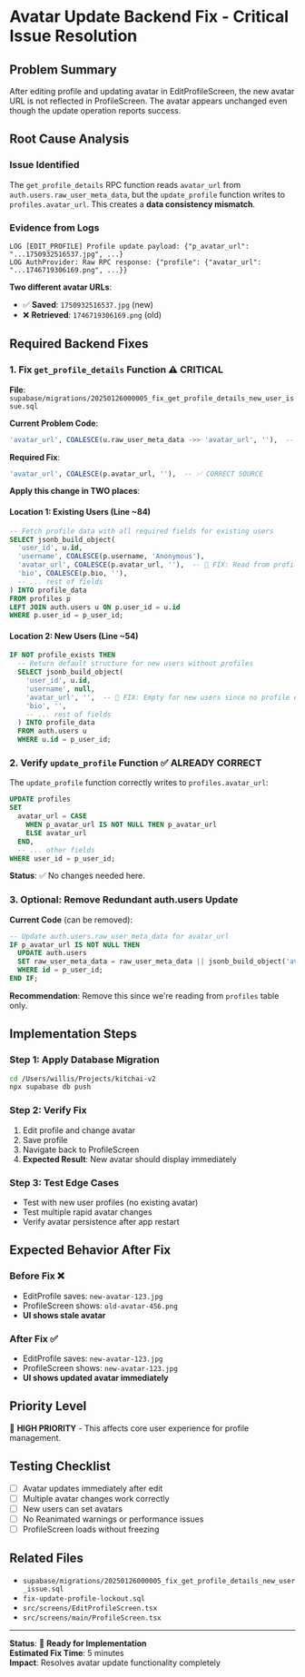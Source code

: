 # Avatar Update Backend Fix - Critical Issue Resolution

## Problem Summary
After editing profile and updating avatar in EditProfileScreen, the new avatar URL is not reflected in ProfileScreen. The avatar appears unchanged even though the update operation reports success.

## Root Cause Analysis

### Issue Identified
The `get_profile_details` RPC function reads `avatar_url` from `auth.users.raw_user_meta_data`, but the `update_profile` function writes to `profiles.avatar_url`. This creates a **data consistency mismatch**.

### Evidence from Logs
```
LOG [EDIT_PROFILE] Profile update payload: {"p_avatar_url": "...1750932516537.jpg", ...}
LOG AuthProvider: Raw RPC response: {"profile": {"avatar_url": "...1746719306169.png", ...}}
```

**Two different avatar URLs**: 
- ✅ **Saved**: `1750932516537.jpg` (new)
- ❌ **Retrieved**: `1746719306169.png` (old)

## Required Backend Fixes

### 1. Fix `get_profile_details` Function ⚠️ **CRITICAL**

**File**: `supabase/migrations/20250126000005_fix_get_profile_details_new_user_issue.sql`

**Current Problem Code**:
```sql
'avatar_url', COALESCE(u.raw_user_meta_data ->> 'avatar_url', ''),  -- ❌ WRONG SOURCE
```

**Required Fix**:
```sql
'avatar_url', COALESCE(p.avatar_url, ''),  -- ✅ CORRECT SOURCE
```

**Apply this change in TWO places**:

#### Location 1: Existing Users (Line ~84)
```sql
-- Fetch profile data with all required fields for existing users
SELECT jsonb_build_object(
  'user_id', u.id,
  'username', COALESCE(p.username, 'Anonymous'),
  'avatar_url', COALESCE(p.avatar_url, ''),  -- 🔧 FIX: Read from profiles table
  'bio', COALESCE(p.bio, ''),
  -- ... rest of fields
) INTO profile_data
FROM profiles p
LEFT JOIN auth.users u ON p.user_id = u.id
WHERE p.user_id = p_user_id;
```

#### Location 2: New Users (Line ~54)
```sql
IF NOT profile_exists THEN
  -- Return default structure for new users without profiles
  SELECT jsonb_build_object(
    'user_id', u.id,
    'username', null,
    'avatar_url', '',  -- 🔧 FIX: Empty for new users since no profile exists yet
    'bio', '',
    -- ... rest of fields
  ) INTO profile_data
  FROM auth.users u
  WHERE u.id = p_user_id;
```

### 2. Verify `update_profile` Function ✅ **ALREADY CORRECT**

The `update_profile` function correctly writes to `profiles.avatar_url`:

```sql
UPDATE profiles 
SET 
  avatar_url = CASE 
    WHEN p_avatar_url IS NOT NULL THEN p_avatar_url 
    ELSE avatar_url 
  END,
  -- ... other fields
WHERE user_id = p_user_id;
```

**Status**: ✅ No changes needed here.

### 3. Optional: Remove Redundant auth.users Update

**Current Code** (can be removed):
```sql
-- Update auth.users.raw_user_meta_data for avatar_url
IF p_avatar_url IS NOT NULL THEN
  UPDATE auth.users
  SET raw_user_meta_data = raw_user_meta_data || jsonb_build_object('avatar_url', p_avatar_url)
  WHERE id = p_user_id;
END IF;
```

**Recommendation**: Remove this since we're reading from `profiles` table only.

## Implementation Steps

### Step 1: Apply Database Migration
```bash
cd /Users/willis/Projects/kitchai-v2
npx supabase db push
```

### Step 2: Verify Fix
1. Edit profile and change avatar
2. Save profile
3. Navigate back to ProfileScreen
4. **Expected Result**: New avatar should display immediately

### Step 3: Test Edge Cases
- Test with new user profiles (no existing avatar)
- Test multiple rapid avatar changes
- Verify avatar persistence after app restart

## Expected Behavior After Fix

### Before Fix ❌
- EditProfile saves: `new-avatar-123.jpg`
- ProfileScreen shows: `old-avatar-456.png`
- **UI shows stale avatar**

### After Fix ✅
- EditProfile saves: `new-avatar-123.jpg`
- ProfileScreen shows: `new-avatar-123.jpg`
- **UI shows updated avatar immediately**

## Priority Level
🚨 **HIGH PRIORITY** - This affects core user experience for profile management.

## Testing Checklist
- [ ] Avatar updates immediately after edit
- [ ] Multiple avatar changes work correctly
- [ ] New users can set avatars
- [ ] No Reanimated warnings or performance issues
- [ ] ProfileScreen loads without freezing

## Related Files
- `supabase/migrations/20250126000005_fix_get_profile_details_new_user_issue.sql`
- `fix-update-profile-lockout.sql`
- `src/screens/EditProfileScreen.tsx`
- `src/screens/main/ProfileScreen.tsx`

---

**Status**: 🔧 **Ready for Implementation**  
**Estimated Fix Time**: 5 minutes  
**Impact**: Resolves avatar update functionality completely 
